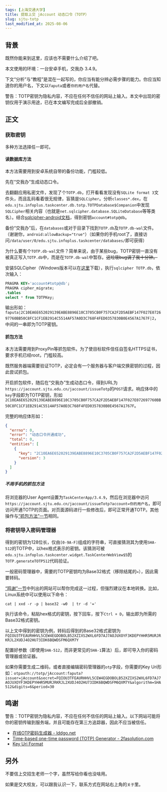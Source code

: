 ```yaml
---
tags: [上海交通大学]
title: 提取上交 jAccount 动态口令（TOTP）
slug: sjtu-totp
last_modified_at: 2025-08-06
---
```


## 背景

既然你能来到这里，应该也不需要什么介绍了吧。

本文使用的环境：一台安卓手机，交我办 3.4.9。

下文“分析”与“教程”是混在一起写的，你应当有能分辨必需步骤的能力。你应当知道你的用户名，下文以`faputa`或者`你的用户名`代替。

警告：TOTP密钥为隐私内容，不应在任何不信任的网站上输入。本文中出现的密钥仅用于演示用途，已在本文编写完成后全部撤销。

## 正文

### 获取密钥

多种方法选择任一即可。

#### 读数据库方法

本方法需要用到安卓系统自带的备份功能，门槛较低。

先在“交我办”生成动态口令。

去翻翻应用私密文件，发现了个`TOTP.db`，打开看看发现没有`SQLite format 3`文件头，而且乱码看着很无规律，盲猜是`SQLCipher`。分析`classes*.dex`，在`edu.sjtu.infoplus.taskcenter.db.totp.TOTPDatabase$Companion`中发现`SQLCipher`相关内容（也就是`net.sqlcipher.database.SQLiteDatabase`等等类名）。结合[sqlcipher-android文档](https://github.com/sqlcipher/sqlcipher-android?tab=readme-ov-file#sqlcipher-for-android-room-integration)，得到密钥`account#totp@db`。

备份“交我办”后，在`databases`或对于目录下找到`TOTP.db`及`TOTP.db-wal`文件。（谢谢你，`android:allowBackup="true"`）（如果你的手机root了，直接访问`/data/user/0/edu.sjtu.infoplus.taskcenter/databases/`即可获得）

为什么要有个`TOTP.db-wal`文件？简单来说，由于某些bug，TOTP密钥一直没有被真正写入`TOTP.db`中，而是在`TOTP.db-wal`中暂存。<del>这垃圾bug调了我十分钟。</del>

安装SQLCipher（Windows版本可以在[这里](https://github.com/QQBackup/sqlcipher-github-actions/releases/tag/latest)下载），执行`sqlcipher TOTP.db`，依次输入：

```sql
PRAGMA KEY='account#totp@db';
PRAGMA cipher_migrate;
.tables
select * from TOTPKey;
```

输出形如：`faputa|2C10EA6E652029139EABE8896E10C3705CB0F757CA2F2D5AEBF147F027E072697760BB50C8FC1CF1EB2914C5514AF57A0D3C768F4FED0357830B0E4567A1767F|2`，中间的一串即为TOTP密钥。

#### 抓包方法

本方法需要用到ProxyPin等抓包软件。为了使目标软件信任自签名HTTPS证书，要求手机已经root，门槛较高。

既然服务器端需要验证TOTP，必定会有一个服务器与客户端交换密钥的过程，因此尝试抓包。

开启抓包软件，随后在“交我办”生成动态口令，得到URL为`https://jaccount.sjtu.edu.cn/jaccount/issueTotp`的`POST`请求。响应体中的`key`字段即为TOTP密钥，形如`2C10EA6E652029139EABE8896E10C3705CB0F757CA2F2D5AEBF147F027E072697760BB50C8FC1CF1EB2914C5514AF57A0D3C768F4FED0357830B0E4567A1767F`。

完整的响应体形如：

```json
{
  "errno": 0,
  "error": "动态口令开通成功",
  "total": 0,
  "entities": [
    {
      "key": "2C10EA6E652029139EABE8896E10C3705CB0F757CA2F2D5AEBF147F027E072697760BB50C8FC1CF1EB2914C5514AF57A0D3C768F4FED0357830B0E4567A1767F",
      "version": 3
    }
  ]
}
```

##### 不用手机的抓包方法

将浏览器的User Agent设置为`TaskCenterApp/3.4.9`，然后在浏览器中访问`https://jaccount.sjtu.edu.cn/jaccount/issueTotp?account=你的用户名`，即可访问开通TOTP的页面。对页面源码进行一些修改后，即可正常开通TOTP。其他操作与[“抓包方法”一节](#抓包方法)相同。

### 将密钥导入密码管理器

得到的密钥为128位长，仅由`[0-9A-F]`组成的字符串，可直接猜测其为使用`SHA-512`的TOTP中，以hex格式表示的密钥。该猜测可被`edu.sjtu.infoplus.taskcenter.widget.TaskCenterWebView$5`的`TOTP.generateTOTP512`代码验证。

一般密码管理器中，需要的TOTP密钥均为Base32格式（移除结尾的`=`），因此需要转码。

[“鸣谢”一节](#鸣谢)中列出的网站可以帮你完成这一过程，但强烈建议在本地转换。比如，Linux系统中可以使用以下命令：

`cat | xxd -r -p | base32 -w0  | tr -d '='`

执行该命令，粘贴hex格式的密钥，按下回车，按下`Ctrl + D`，输出即为所需的Base32格式密钥。

以上文中得到的密钥为例，转码后得到的Base32格式密钥为`FQIOU3TFEAURHHVL5CEW4EGDOBOLB52XZIXS2WXL6FD7AJ7AOJUXOYF3KDEPYHHR5MURJRKRJL2XUDJ4O2HU73IDK6BQWDSFM6QXM7Y`

配置好参数（即使用`SHA-512`，而非更常见的`SHA-1`算法）后，即可导入你的密码管理器或验证器。

如果你需要生成二维码，或者直接编辑密码管理器的`otp`字段，你需要的Key Uri形如：`otpauth://totp/jAccount:faputa?issuer=jAccount&secret=FQIOU3TFEAURHHVL5CEW4EGDOBOLB52XZIXS2WXL6FD7AJ7AOJUXOYF3KDEPYHHR5MURJRKRJL2XUDJ4O2HU73IDK6BQWDSFM6QXM7Y&algorithm=SHA512&digits=6&period=30`

## 鸣谢

警告：TOTP密钥为隐私内容，不应在任何不信任的网站上输入。以下网站可能将你的密钥传输到服务端，并且可能存在第三方追踪器，因此不应当被信任。

- [在线OTP密码生成器 - lddgo.net](https://www.lddgo.net/encrypt/otp-code-generate)
- [Time-based one-time password (TOTP) Generator - 2fasolution.com](https://2fasolution.com/totp.html)
- [Key Uri Format](https://github.com/google/google-authenticator/wiki/Key-Uri-Format)

## 另外

不要信上交招生老师一个字，虽然写给你看也没啥用。

如果是交大校友，可以跟我认识一下，联系方式在网站右上角的`关于`里。
